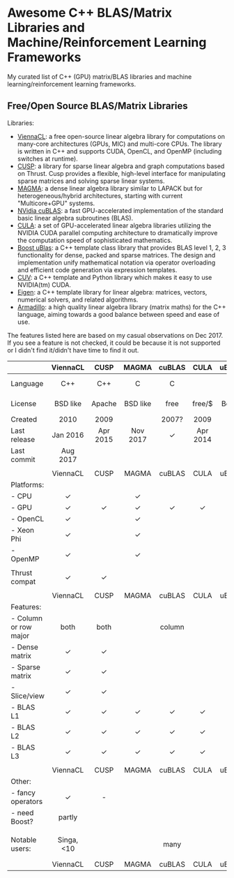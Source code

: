 # Awesome C++ BLAS/Matrix Libraries and Machine/Reinforcement Learning Frameworks

My curated list of C++ (GPU) matrix/BLAS libraries and machine learning/reinforcement learning frameworks.

## Free/Open Source BLAS/Matrix Libraries

Libraries:
- [ViennaCL](http://viennacl.sourceforge.net/): a free open-source linear algebra library for computations on many-core architectures (GPUs, MIC) and multi-core CPUs. The library is written in C++ and supports CUDA, OpenCL, and OpenMP (including switches at runtime).
- [CUSP](https://github.com/cusplibrary/cusplibrary): a library for sparse linear algebra and graph computations based on Thrust. Cusp provides a flexible, high-level interface for manipulating sparse matrices and solving sparse linear systems.
- [MAGMA](http://icl.cs.utk.edu/magma/): a dense linear algebra library similar to LAPACK but for heterogeneous/hybrid architectures, starting with current "Multicore+GPU" systems.
- [NVidia cuBLAS](https://developer.nvidia.com/cublas): a fast GPU-accelerated implementation of the standard basic linear algebra subroutines (BLAS).
- [CULA](http://www.culatools.com/): a set of GPU-accelerated linear algebra libraries utilizing the NVIDIA CUDA parallel computing architecture to dramatically improve the computation speed of sophisticated mathematics.
- [Boost uBlas](http://www.boost.org/doc/libs/1_59_0/libs/numeric/ublas/doc/): a C++ template class library that provides BLAS level 1, 2, 3 functionality for dense, packed and sparse matrices. The design and implementation unify mathematical notation via operator overloading and efficient code generation via expression templates.
- [CUV](https://github.com/deeplearningais/CUV): a C++ template and Python library which makes it easy to use NVIDIA(tm)
CUDA.
- [Eigen](https://eigen.tuxfamily.org): a C++ template library for linear algebra: matrices, vectors, numerical solvers, and related algorithms.
- [Armadillo](http://arma.sourceforge.net/): a high quality linear algebra library (matrix maths) for the C++ language, aiming towards a good balance between speed and ease of use.

The features listed here are based on my casual observations on Dec 2017. If you see a feature is not checked, it could be because it is not supported or I didn't find it/didn't have time to find it out.

|              | ViennaCL |   CUSP   |  MAGMA   |  cuBLAS  |   CULA   |   uBLAS  |   CUV    |  Eigen   |Armadillo |
|--------------|:--------:|:--------:|:--------:|:--------:|:--------:|:--------:|:--------:|:--------:|:--------:|
| Language     |    C++   |    C++   |     C    |    C     |          |          |          |  c++98   | C++98-14 |
| License      | BSD like | Apache   | BSD like | free     | free/$   |  Boost   | BSD like |  MPL2    | Apache 2 |
| Created      | 2010     | 2009     |          | 2007?    |   2009   |          |          |   2009   |          |
| Last release | Jan 2016 | Apr 2015 | Nov 2017 |   ✓      | Apr 2014 |          | Sep 2015 | Jun 2017 |          |
| Last commit  | Aug 2017 |          |          |          |          |          |          |          |          |
|              |          |          |          |          |          |          |          |          |          |
|              | ViennaCL |   CUSP   |  MAGMA   |  cuBLAS  |   CULA   |   uBLAS  |   CUV    |  Eigen   |Armadillo |
| Platforms:   |          |          |          |          |          |          |          |          |          |
| - CPU        |    ✓     |          |    ✓     |          |          |     ✓    |    ✓     |    ✓     |    ✓     |
| - GPU        |    ✓     |    ✓     |    ✓     |    ✓     |    ✓     |          |    ✓     |    ✓     | partial  |
| - OpenCL     |    ✓     |          |    ✓     |          |          |          |          |          |          |
| - Xeon Phi   |    ✓     |          |    ✓     |          |          |          |          |          |          |
| - OpenMP     |    ✓     |          |    ✓     |          |          |          |          |          |    ✓     |
|              |          |          |          |          |          |          |          |          |          |
| Thrust compat|    ✓     |    ✓     |          |          |          |          |          |          |          |
|              |          |          |          |          |          |          |          |          |          |
|              | ViennaCL |   CUSP   |  MAGMA   |  cuBLAS  |   CULA   |   uBLAS  |   CUV    |  Eigen   |Armadillo |
| Features:    |          |          |          |          |          |          |          |          |          |
| - Column or row major| both | both |          |  column  |          |          |   both   |   both   |  column  |
| - Dense matrix|    ✓    |    ✓     |          |          |          |          |          |    ✓     |    ✓     |
| - Sparse matrix|   ✓    |    ✓     |          |          |          |          |          |    ✓     |    ✓     |
| - Slice/view |     ✓    |    ✓     |          |          |          |    ✓     |          |    ✓     |    ✓     |
| - BLAS L1    |    ✓     |    ✓     |    ✓     |    ✓     |    ✓     |    ✓     |    ✓     |    ✓     |    ✓     |
| - BLAS L2    |    ✓     |    ✓     |    ✓     |    ✓     |    ✓     |    ✓     |          |    ✓     |    ✓     |
| - BLAS L3    |    ✓     |    ✓     |    ✓     |    ✓     |    ✓     |    ✓     |          |    ✓     |    ✓     |
|              |          |          |          |          |          |          |          |          |          |
|              | ViennaCL |   CUSP   |  MAGMA   |  cuBLAS  |   CULA   |   uBLAS  |   CUV    |  Eigen   |Armadillo |
| Other:       |          |          |          |          |          |          |          |          |          |
| - fancy operators|  ✓   |    -     |          |          |          |          |          |          |    ✓     |
| - need Boost?| partly   |          |          |          |          |    ✓     |    ✓     |          |          |
|              |          |          |          |          |          |          |          |          |          |
| Notable users:| Singa, <10 |       |          |   many   |          |          |          | TensorFlow, Shogun, 70+ | MLPACK, 30+ |
|              |ViennaCL|  CUSP   |  MAGMA   |  cuBLAS  |   CULA   |   uBLAS  |   CUV    |  Eigen   |Armadillo |

